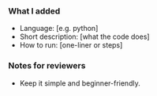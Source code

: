 ### What I added

- Language: [e.g. python]
- Short description: [what the code does]
- How to run: [one-liner or steps]

### Notes for reviewers
- Keep it simple and beginner-friendly.
